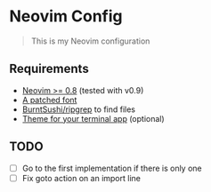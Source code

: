 # Neovim Config

> This is my Neovim configuration

## Requirements

* [Neovim >= 0.8](https://github.com/neovim/neovim/wiki/Installing-Neovim) (tested with v0.9)
* [A patched font](https://www.nerdfonts.com)
* [BurntSushi/ripgrep](https://github.com/BurntSushi/ripgrep) to find files
* [Theme for your terminal app](https://rosepinetheme.com/themes) (optional)

## TODO

- [ ] Go to the first implementation if there is only one
- [ ] Fix goto action on an import line
